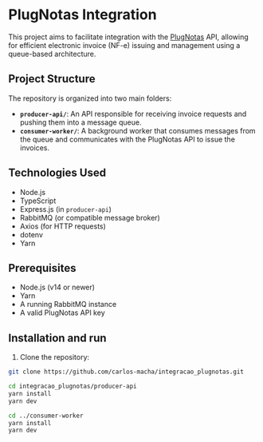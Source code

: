 # PlugNotas Integration

This project aims to facilitate integration with the [PlugNotas](https://plugnotas.com.br) API, allowing for efficient electronic invoice (NF-e) issuing and management using a queue-based architecture.

## Project Structure

The repository is organized into two main folders:

- **`producer-api/`**: An API responsible for receiving invoice requests and pushing them into a message queue.
- **`consumer-worker/`**: A background worker that consumes messages from the queue and communicates with the PlugNotas API to issue the invoices.

## Technologies Used

- Node.js
- TypeScript
- Express.js (in `producer-api`)
- RabbitMQ (or compatible message broker)
- Axios (for HTTP requests)
- dotenv
- Yarn

## Prerequisites

- Node.js (v14 or newer)
- Yarn
- A running RabbitMQ instance
- A valid PlugNotas API key

## Installation and run

1. Clone the repository:

```bash
git clone https://github.com/carlos-macha/integracao_plugnotas.git

cd integracao_plugnotas/producer-api
yarn install
yarn dev

cd ../consumer-worker
yarn install
yarn dev
